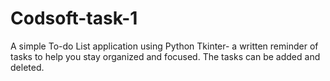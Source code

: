 # Codsoft-task-1
A simple To-do List application using Python Tkinter- a written reminder of tasks to help you stay organized and focused. The tasks can be added and deleted.
